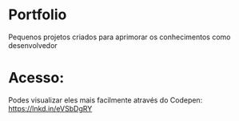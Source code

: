 # Portfolio
Pequenos projetos criados para aprimorar os conhecimentos como desenvolvedor
# Acesso:
Podes visualizar eles mais facilmente através do Codepen: https://lnkd.in/eVSbDgRY
